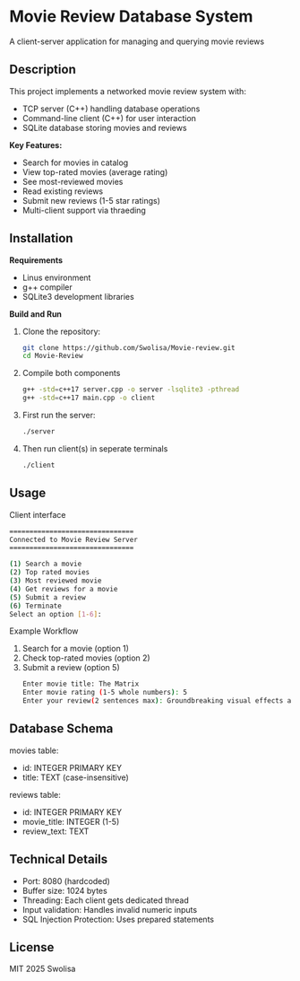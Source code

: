 # Movie Review Database System

A client-server application for managing and querying movie reviews

## Description
This project implements a networked movie review system with:
- TCP server (C++) handling database operations
- Command-line client (C++) for user interaction
- SQLite database storing movies and reviews

**Key Features:**
- Search for movies in catalog
- View top-rated movies (average rating)
- See most-reviewed movies
- Read existing reviews
- Submit new reviews (1-5 star ratings)
- Multi-client support via thraeding

## Installation
**Requirements**
- Linus environment
- g++ compiler
- SQLite3 development libraries

**Build and Run**
1. Clone the repository:
   ```bash
   git clone https://github.com/Swolisa/Movie-review.git
   cd Movie-Review
   ```
2. Compile both components
   ```bash
   g++ -std=c++17 server.cpp -o server -lsqlite3 -pthread
   g++ -std=c++17 main.cpp -o client
   ```
3. First run the server:
   ```bash
   ./server
   ```
4. Then run client(s) in seperate terminals
   ```bash
   ./client
   ```

## Usage
Client interface
```bash
===============================
Connected to Movie Review Server
===============================

(1) Search a movie
(2) Top rated movies
(3) Most reviewed movie
(4) Get reviews for a movie
(5) Submit a review
(6) Terminate
Select an option [1-6]:
```
Example Workflow
1. Search for a movie (option 1)
2. Check top-rated movies (option 2)
3. Submit a review (option 5)
   ```bash
   Enter movie title: The Matrix
   Enter movie rating (1-5 whole numbers): 5
   Enter your review(2 sentences max): Groundbreaking visual effects and philosophy.
   ```

## Database Schema
movies table:
- id: INTEGER PRIMARY KEY
- title: TEXT (case-insensitive)
  
reviews table:
- id: INTEGER PRIMARY KEY
- movie_title: INTEGER (1-5)
- review_text: TEXT

## Technical Details
- Port: 8080 (hardcoded)
- Buffer size: 1024 bytes
- Threading: Each client gets dedicated thread
- Input validation: Handles invalid numeric inputs
- SQL Injection Protection: Uses prepared statements

## License
MIT 2025 Swolisa
